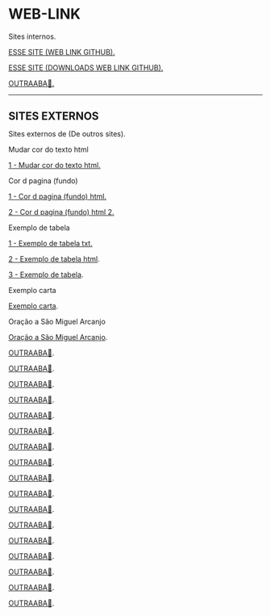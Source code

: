 # WEB-LINK



Sites internos.


<!------------------------------------------------------>
<!------------------------------------------------------>
<a href="https://github.com/santos246/WEB-LINK
" target="_blank">ESSE SITE (WEB LINK GITHUB).</a>
<!------------------------------------------------------>
<a href="https://github.com/santos246/WEB-LINK/archive/refs/heads/main.zip" target="_blank">ESSE SITE (DOWNLOADS WEB LINK GITHUB).</a>
<!------------------------------------------------------>
<a href="LINK🔴" target="_blank">OUTRAABA🔴.</a>
<!------------------------------------------------------>



<HR/>

<h1 style="font-size:150%">SITES EXTERNOS</h1>
Sites externos de (De outros sites).
<br/>

<!------------------------------------------------------>
Mudar cor do texto html<br/>

<a href="https://www.gsigma.ufsc.br/~popov/aulas/bd1/progweb/basicow95/fontes.html" target="_blank">1 - Mudar cor do texto html.</a>
<!------------------------------------------------------>
Cor d pagina (fundo)<br/>

<a href="https://www.htmlprogressivo.net/2013/08/bgcolor-Como-mudar-a-cor-de-fundo-de-um-site-A-tabela-de-cores.html" target="_blank">1 - Cor d pagina (fundo) html.</a>
<!------------------------------------------------------>
<a href="https://pt.wikihow.com/Configurar-Cores-de-Fundo-em-HTML" target="_blank">2 - Cor d pagina (fundo) html 2.</a>
<!------------------------------------------------------>
Exemplo de tabela<br/>

<a href="TABELA.txt" target="_blank">1 - Exemplo de tabela txt.</a>
<!------------------------------------------------------>
<a href="TABELA.html" target="_blank">2 - Exemplo de tabela html</a>.
<!------------------------------------------------------>
<a href="https://raw.githubusercontent.com/santos246/WEB-LINK/main/TABELA.html" target="_blank">3 - Exemplo de tabela</a>.
<!------------------------------------------------------>
Exemplo carta

<a href="https://raw.githubusercontent.com/santos246/WEB-LINK/main/Exemplo%20carta.html" target="_blank">Exemplo carta</a>.
<!------------------------------------------------------>
Oração a São Miguel Arcanjo

<a href="Oração a São Miguel Arcanjo.html" target="_blank">Oração a São Miguel Arcanjo</a>.
<!------------------------------------------------------>


<a href="LINK🔴" target="_blank">OUTRAABA🔴</a>.
<!------------------------------------------------------>


<a href="LINK🔴" target="_blank">OUTRAABA🔴</a>.
<!------------------------------------------------------>


<a href="LINK🔴" target="_blank">OUTRAABA🔴</a>.
<!------------------------------------------------------>


<a href="LINK🔴" target="_blank">OUTRAABA🔴</a>.
<!------------------------------------------------------>


<a href="LINK🔴" target="_blank">OUTRAABA🔴</a>.
<!------------------------------------------------------>


<a href="LINK🔴" target="_blank">OUTRAABA🔴</a>.
<!------------------------------------------------------>


<a href="LINK🔴" target="_blank">OUTRAABA🔴</a>.
<!------------------------------------------------------>










<!------------------------------------------------------>
<a href="LINK🔴" target="_blank">OUTRAABA🔴</a>.
<!------------------------------------------------------>
<a href="LINK🔴" target="_blank">OUTRAABA🔴</a>.
<!------------------------------------------------------>
<a href="LINK🔴" target="_blank">OUTRAABA🔴</a>.
<!------------------------------------------------------>
<a href="LINK🔴" target="_blank">OUTRAABA🔴</a>.
<!------------------------------------------------------>
<a href="LINK🔴" target="_blank">OUTRAABA🔴</a>.
<!------------------------------------------------------>
<a href="LINK🔴" target="_blank">OUTRAABA🔴</a>.
<!------------------------------------------------------>
<a href="LINK🔴" target="_blank">OUTRAABA🔴</a>.
<!------------------------------------------------------>
<a href="LINK🔴" target="_blank">OUTRAABA🔴</a>.
<!------------------------------------------------------>
<a href="LINK🔴" target="_blank">OUTRAABA🔴</a>.
<!------------------------------------------------------>
<a href="LINK🔴" target="_blank">OUTRAABA🔴</a>.
<!------------------------------------------------------>

































